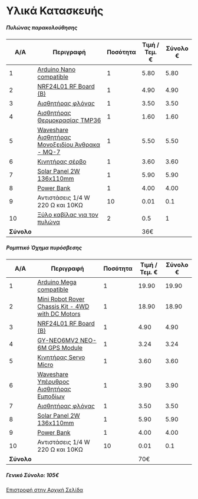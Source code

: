 # Υλικά Κατασκευής

##### Πυλώνας παρακολούθησης

A/A   | Περιγραφή   | Ποσότητα  | Τιμή / Τεμ. € | Σύνολο €
------| ------------|-----------|---------------|----------
1| [Arduino Nano compatible](https://grobotronics.com/nano-ch340-atmega328p-compatible-for-arduino-nano-v3.0.html) | 1  | 5.80  |  5.80
2 | [NRF24L01 RF Board (B)](https://grobotronics.com/nrf24l01-rf-board-b.html)  | 1 | 4.90 | 4.90
3 | [Αισθητήρας φλόγας](https://grobotronics.com/waveshare-flame-sensor.html)  | 1 | 3.50| 3.50
4 | [Αισθητήρας Θερμοκρασίας TMP36](https://grobotronics.com/tmp36.html) | 1 | 1.60 | 1.60
5 | [Waveshare Αισθητήρας Μονοξειδίου Άνθρακα - MQ-7](https://grobotronics.com/waveshare-mq-7-gas-sensor-module.html) | 1 | 5.50 | 5.50
6 | [Κινητήρας σέρβο](https://grobotronics.com/servo-micro-1.5kg.cm-plastic-gears-feetech-fs90.html) | 1 | 3.60 | 3.60
7 | [Solar Panel 2W 136x110mm](https://grobotronics.com/solar-panel-2w-136x110mm.html)  | 1  |  5.90 |  5.90 |        
8| [Power Bank](https://www.ibattery.gr/mobile-accessories/chargers/external/power-bank-intenso-2600-mah-black/) | 1 | 4.00  | 4.00
9| Αντιστάσεις 1/4 W 220 Ω και 10ΚΩ  | 10  | 0.01  |  0.1
10| [Ξύλο καβίλας για τον πυλώνα](https://www.leroymerlin.gr/gr/xuleia/xuleia-pergolas/metallika-axesouar/kavilia-o6mm-x-m100cm-60683924/)| 2  | 0.5  | 1
  | **Σύνολο**  |  |  |  36€



##### Ρομπτικό Όχημα πυρόσβεσης

A/A   | Περιγραφή   | Ποσότητα  | Τιμή / Τεμ. € | Σύνολο €
------| ------------|-----------|---------------|----------
1| [Arduino Mega compatible](https://grobotronics.com/funduino-mega2560-rev3-arduino-mega-compatible.html) | 1  | 19.90  | 19.90
2| [Mini Robot Rover Chassis Kit - 4WD with DC Motors](https://grobotronics.com/mini-robot-rover-chassis-kit-4wd-with-dc-motors.html) | 1  | 18.90  |  18.90
3 | [NRF24L01 RF Board (B)](https://grobotronics.com/nrf24l01-rf-board-b.html)  | 1 | 4.90 | 4.90
4 | [GY-NEO6MV2 NEO-6M GPS Module ](https://www.aliexpress.com/item/32924842206.html?spm=a2g0s.9042311.0.0.5f014c4d069NoL)  | 1 | 3.24 | 3.24
5 | [Κινητήρας Servo Micro](https://grobotronics.com/servo-micro-2.2kg.cm-plastic-gears-waveshare-sg90.html)  | 1 | 3.60 | 3.60
6 | [Waveshare Υπέρυθρος Αισθητήρας Εμποδίων](https://grobotronics.com/waveshare-infrared-reflective-sensor.html)  | 1 | 3.90 | 3.90
7 | [Αισθητήρας φλόγας](https://grobotronics.com/waveshare-flame-sensor.html)  | 1 | 3.50| 3.50
8 | [Solar Panel 2W 136x110mm](https://grobotronics.com/solar-panel-2w-136x110mm.html)  | 1  |  5.90 |  5.90 |   
9 | [Power Bank](https://www.ibattery.gr/mobile-accessories/chargers/external/power-bank-intenso-2600-mah-black/) | 1  | 4.00  | 4.00
10| Αντιστάσεις 1/4 W 220 Ω και 10ΚΩ  | 10  | 0.01  |  0.1
  | **Σύνολο**  |  |  |  70€

##### Γενικό Σύνολο:  105€


[Επιστροφή στην Αρχική Σελίδα](README.md)
